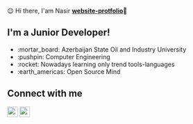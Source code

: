 :wink: Hi there, I'am Nasir    <strong>[website-protfolio](https://www.google.com)</strong>:wave:
<div>
  <h2>I'm a Junior Developer!</h2> 
</div>
<ul>
  <li> :mortar_board: Azerbaijan State Oil and Industry University </li>
  <li> :pushpin: Computer Engineering </li>
  <li> :rocket: Nowadays learning only trend tools-languages</li>
  <li> :earth_americas: Open Source Mind </li>
</ul>
 <h2> Connect with me </h2>
  <div>
  <img src='https://image.flaticon.com/icons/svg/733/733614.svg' width='24px' height='24px' margin-right='20px'/>
  <img src='https://image.flaticon.com/icons/svg/733/733603.svg' width='24px' height='24px' />
  <div>
